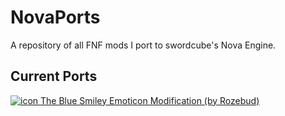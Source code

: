 # NovaPorts
A repository of all FNF mods I port to swordcube's Nova Engine.

## Current Ports

[![icon](https://user-images.githubusercontent.com/30373294/222319882-b62ec1fc-288f-4b55-8c37-05b601210512.png) The Blue Smiley Emoticon Modification (by Rozebud)](https://github.com/ThatOneIdiotXav/NovaPorts/tree/the-blue-smiley-emoticon-modification)
